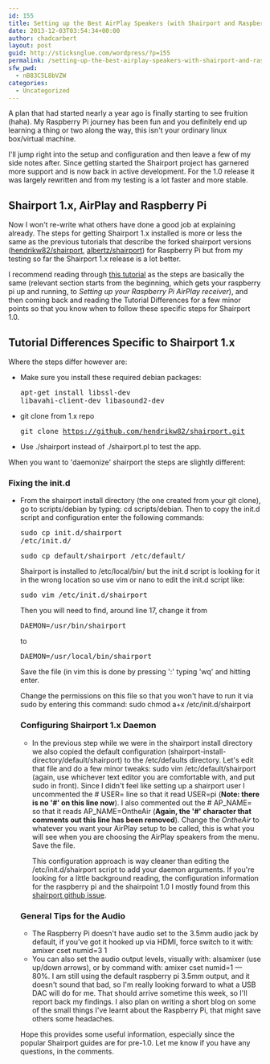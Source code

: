 ```yaml
---
id: 155
title: Setting up the Best AirPlay Speakers (with Shairport and Raspberry Pi)
date: 2013-12-03T03:54:34+00:00
author: chadcarbert
layout: post
guid: http://sticksnglue.com/wordpress/?p=155
permalink: /setting-up-the-best-airplay-speakers-with-shairport-and-raspberry-pi/
sfw_pwd:
  - nB83C5L8bVZW
categories:
  - Uncategorized
---
```

A plan that had started nearly a year ago is finally starting to see fruition (haha). My Raspberry Pi journey has been fun and you definitely end up learning a thing or two along the way, this isn't your ordinary linux box/virtual machine.

I'll jump right into the setup and configuration and then leave a few of my side notes after. Since getting started the Shairport project has garnered more support and is now back in active development. For the 1.0 release it was largely rewritten and from my testing is a lot faster and more stable.

## **Shairport 1.x, AirPlay and Raspberry Pi**

Now I won't re-write what others have done a good job at explaining already. The steps for getting Shairport 1.x installed is more or less the same as the previous tutorials that describe the forked shairport versions ([hendrikw82/shairport](https://github.com/hendrikw82/shairport), [albertz/shairport](https://github.com/albertz/shairport)) for Raspberry Pi but from my testing so far the Shairport 1.x release is a lot better.

I recommend reading through [this tutorial](http://www.raywenderlich.com/44918/raspberry-pi-airplay-tutorial "Old Shairport Raspberry Pi Tutorial") as the steps are basically the same (relevant section starts from the beginning, which gets your raspberry pi up and running, to _Setting up your Raspberry Pi AirPlay receiver_), and then coming back and reading the Tutorial Differences for a few minor points so that you know when to follow these specific steps for Shairport 1.0.

## Tutorial Differences Specific to Shairport 1.x

Where the steps differ however are:

  * Make sure you install these required debian packages: <pre class="lang:default decode:true">apt-get install libssl-dev libavahi-client-dev libasound2-dev</pre>

  * git clone from 1.x repo <pre class="crayon-selected">git clone https://github.com/hendrikw82/shairport.git</pre>

  * Use <span class="lang:default decode:true crayon-inline">./shairport</span> instead of <span class="lang:default decode:true  crayon-inline ">./shairport.pl</span> to test the app.

When you want to 'daemonize' shairport the steps are slightly different:

### Fixing the init.d

  * From the shairport install directory (the one created from your git clone), go to scripts/debian by typing: <span class="lang:default decode:true  crayon-inline">cd scripts/debian</span>. Then to copy the init.d script and configuration enter the following commands: <pre class="lang:default decode:true " >sudo cp init.d/shairport /etc/init.d/</pre>

    <pre class="lang:default decode:true " >sudo cp default/shairport /etc/default/</pre>

    Shairport is installed to /etc/local/bin/ but the init.d script is looking for it in the wrong location so use vim or nano to edit the init.d script like:

    <pre class="lang:default decode:true " >sudo vim /etc/init.d/shairport</pre>

    Then you will need to find, around line 17, change it
    from

    <pre class="lang:default decode:true " >DAEMON=/usr/bin/shairport</pre>

    to

    <pre class="lang:default decode:true " >DAEMON=/usr/local/bin/shairport</pre>

    Save the file (in vim this is done by pressing ':' typing 'wq' and hitting enter.

    Change the permissions on this file so that you won't have to run it via sudo by entering this command:
    <span class="lang:default decode:true  crayon-inline " >sudo chmod a+x /etc/init.d/shairport</span> </li>

    ### Configuring Shairport 1.x Daemon

      * In the previous step while we were in the shairport install directory we also copied the default configuration (<span class="lang:default decode:true  crayon-inline " >shairport-install-directory/default/shairport</span>) to the <span class="lang:default decode:true  crayon-inline " >/etc/defaults</span> directory. Let's edit that file and do a few minor tweaks: <span class="lang:default decode:true  crayon-inline " >sudo vim /etc/default/shairport</span> (again, use whichever text editor you are comfortable with, and put sudo in front). Since I didn't feel like setting up a shairport user I uncommented the <span class="lang:default decode:true  crayon-inline " ># USER=</span> line so that it read <span class="lang:default decode:true  crayon-inline " >USER=pi</span> (**Note: there is no '#' on this line now**). I also commented out the <span class="lang:default decode:true  crayon-inline " ># AP_NAME=</span> so that it reads <span class="lang:default decode:true  crayon-inline " >AP_NAME=OntheAir</span> (**Again, the '#' character that comments out this line has been removed**). Change the _OntheAir_ to whatever you want your AirPlay setup to be called, this is what you will see when you are choosing the AirPlay speakers from the menu. Save the file.</p>
        This configuration approach is way cleaner than editing the /etc/init.d/shairport script to add your daemon arguments. If you're looking for a little background reading, the configuration information for the raspberry pi and the shairpoint 1.0 I mostly found from this [shairport github issue](https://github.com/abrasive/shairport/issues/242 "Shairpoint 1.0 & Raspberry Pi Github Issue"). </li> </ul>

        ### General Tips for the Audio

          * The Raspberry Pi doesn't have audio set to the 3.5mm audio jack by default, if you've got it hooked up via HDMI, force switch to it with: <span class="lang:default decode:true  crayon-inline " >amixer cset numid=3 1</span>
          * You can also set the audio output levels, visually with: <span class="lang:default decode:true  crayon-inline " >alsamixer</span> (use up/down arrows), or by command with: <span class="lang:default decode:true  crayon-inline " >amixer cset numid=1 — 80%</span>.
        I am still using the default raspberry pi 3.5mm output, and it doesn't sound that bad, so I'm really looking forward to what a USB DAC will do for me. That should arrive sometime this week, so I'll report back my findings. I also plan on writing a short blog on some of the small things I've learnt about the Raspberry Pi, that might save others some headaches.

        Hope this provides some useful information, especially since the popular Shairport guides are for pre-1.0. Let me know if you have any questions, in the comments.